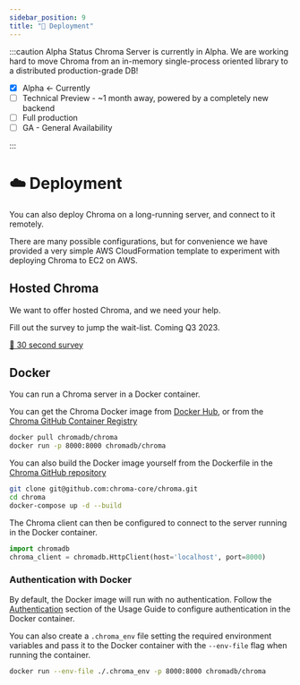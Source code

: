 ```yaml
---
sidebar_position: 9
title: "🚀 Deployment"
---
```


:::caution Alpha Status
Chroma Server is currently in Alpha. We are working hard to move Chroma from an in-memory single-process oriented library to a distributed production-grade DB!

- [x] Alpha <- Currently
- [ ] Technical Preview - ~1 month away, powered by a completely new backend
- [ ] Full production
- [ ] GA - General Availability

:::

# ☁️ Deployment

You can also deploy Chroma on a long-running server, and connect to it
remotely.

There are many possible configurations, but for convenience we have
provided a very simple AWS CloudFormation template to experiment with
deploying Chroma to EC2 on AWS.

## Hosted Chroma

We want to offer hosted Chroma, and we need your help.

Fill out the survey to jump the wait-list. Coming Q3 2023.

[📝 30 second survey](https://airtable.com/shrOAiDUtS2ILy5vZ)

## Docker

You can run a Chroma server in a Docker container.

You can get the Chroma Docker image from [Docker Hub](https://hub.docker.com/r/chromadb/chroma), or from the [Chroma GitHub Container Registry](https://github.com/chroma-core/chroma/pkgs/container/chroma)

```sh
docker pull chromadb/chroma
docker run -p 8000:8000 chromadb/chroma
```

You can also build the Docker image yourself from the Dockerfile in the [Chroma GitHub repository](https://github.com/chroma-core/chroma)

```sh
git clone git@github.com:chroma-core/chroma.git
cd chroma
docker-compose up -d --build
```

The Chroma client can then be configured to connect to the server running in the Docker container.

```python
import chromadb
chroma_client = chromadb.HttpClient(host='localhost', port=8000)
```

### Authentication with Docker

By default, the Docker image will run with no authentication. Follow the [Authentication](./usage-guide#authentication) section of the Usage Guide to configure authentication in the Docker container.

You can also create a `.chroma_env` file setting the required environment variables and pass it to the Docker container with the `--env-file` flag when running the container.

```sh
docker run --env-file ./.chroma_env -p 8000:8000 chromadb/chroma
```
